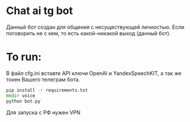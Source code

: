 # Chat ai tg bot

Данный бот создан для общения с несуществующей личностью. Если поговорить не с кем, то есть какой-никакой выход (данный
бот).

# To run:

В файл cfg.ini вставте API ключи OpenAI и YandexSpeechKIT, а так же токен Вашего телеграм бота.

```cmd
pip install -r requirements.txt
mkdir voice
python bot.py
```

Для запуска с РФ нужен VPN
